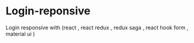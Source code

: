 # Login-reponsive
Login responsive with (react , react redux , redux saga , react hook form , material ui )
